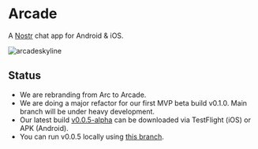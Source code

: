 # Arcade

A [Nostr](https://github.com/nostr-protocol/nostr) chat app for Android & iOS.

![arcadeskyline](https://user-images.githubusercontent.com/14167547/229741634-735d487a-ab88-4061-aa75-d27e7b432f43.jpeg)

## Status

- We are rebranding from Arc to Arcade.
- We are doing a major refactor for our first MVP beta build v0.1.0. Main branch will be under heavy development.
- Our latest build [v0.0.5-alpha](https://github.com/ArcadeLabsInc/arcade/releases/tag/v0.0.5-alpha) can be downloaded via TestFlight (iOS) or APK (Android).
- You can run v0.0.5 locally using [this branch](https://github.com/ArcadeLabsInc/arcade/tree/3e4e7efa9bacca60f4932607c22e1aaa0a7dba63).
